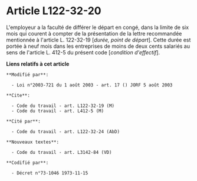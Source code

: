 # Article L122-32-20

L'employeur a la faculté de différer le départ en congé, dans la limite de six mois qui courent à compter de la présentation
de la lettre recommandée mentionnée à l'article L. 122-32-19 [*durée, point de départ*]. Cette durée est portée à neuf mois
dans les entreprises de moins de deux cents salariés au sens de l'article L. 412-5 du présent code [*condition d'effectif*].

**Liens relatifs à cet article**

	**Modifié par**:

	  - Loi n°2003-721 du 1 août 2003 - art. 17 () JORF 5 août 2003

	**Cite**:

	  - Code du travail - art. L122-32-19 (M)
	  - Code du travail - art. L412-5 (M)

	**Cité par**:

	  - Code du travail - art. L122-32-24 (AbD)

	**Nouveaux textes**:

	  - Code du travail - art. L3142-84 (VD)

	**Codifié par**:

	  - Décret n°73-1046 1973-11-15
